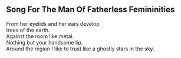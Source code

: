 Song For The Man Of Fatherless Femininities
-------------------------------------------
From her eyelids and her ears develop  
trees of the earth.  
Against the room like metal.  
Nothing but your handsome lip.  
Around the region I like to trust like a ghostly stars in the sky.  
